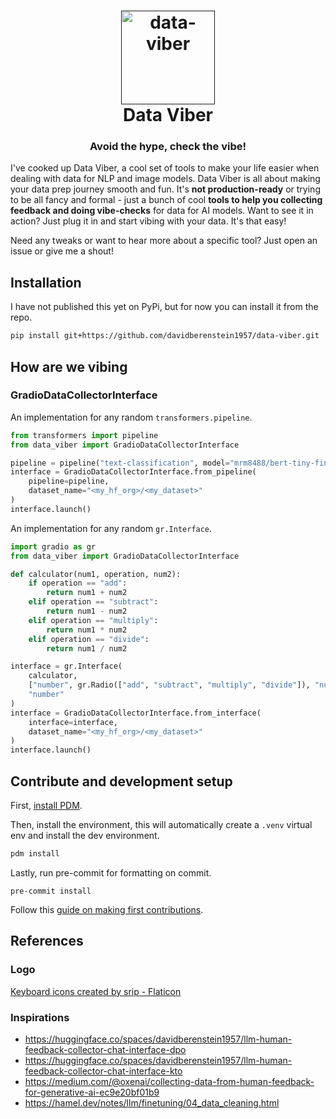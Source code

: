 <h1 align="center">
  <a href=""><img src="https://cdn-icons-png.flaticon.com/512/2091/2091395.png" alt="data-viber" width="150"></a>
  <br>
  Data Viber
  <br>
</h1>

<h3 align="center">Avoid the hype, check the vibe!</h2>

I've cooked up Data Viber, a cool set of tools to make your life easier when dealing with data for NLP and image models. Data Viber is all about making your data prep journey smooth and fun. It's **not production-ready** or trying to be all fancy and formal - just a bunch of cool **tools to help you collecting feedback and doing vibe-checks** for data for AI models. Want to see it in action? Just plug it in and start vibing with your data. It's that easy!

Need any tweaks or want to hear more about a specific tool? Just open an issue or give me a shout!

## Installation

I have not published this yet on PyPi, but for now you can install it from the repo.

```bash
pip install git+https://github.com/davidberenstein1957/data-viber.git
```

## How are we vibing

### GradioDataCollectorInterface

An implementation for any random `transformers.pipeline`.

```python
from transformers import pipeline
from data_viber import GradioDataCollectorInterface

pipeline = pipeline("text-classification", model="mrm8488/bert-tiny-finetuned-sms-spam-detection")
interface = GradioDataCollectorInterface.from_pipeline(
    pipeline=pipeline,
    dataset_name="<my_hf_org>/<my_dataset>"
)
interface.launch()
```

An implementation for any random `gr.Interface`.

```python
import gradio as gr
from data_viber import GradioDataCollectorInterface

def calculator(num1, operation, num2):
    if operation == "add":
        return num1 + num2
    elif operation == "subtract":
        return num1 - num2
    elif operation == "multiply":
        return num1 * num2
    elif operation == "divide":
        return num1 / num2

interface = gr.Interface(
    calculator,
    ["number", gr.Radio(["add", "subtract", "multiply", "divide"]), "number"],
    "number"
)
interface = GradioDataCollectorInterface.from_interface(
    interface=interface,
    dataset_name="<my_hf_org>/<my_dataset>"
)
interface.launch()
```

## Contribute and development setup

First, [install PDM](https://pdm-project.org/latest/#installation).

Then, install the environment, this will automatically create a `.venv` virtual env and install the dev environment.

```bash
pdm install
```

Lastly, run pre-commit for formatting on commit.

```
pre-commit install
```

Follow this [guide on making first contributions](https://github.com/firstcontributions/first-contributions?tab=readme-ov-file#first-contributions).

## References

### Logo

<a href="https://www.flaticon.com/free-icons/keyboard" title="keyboard icons">Keyboard icons created by srip - Flaticon</a>

### Inspirations

- https://huggingface.co/spaces/davidberenstein1957/llm-human-feedback-collector-chat-interface-dpo
- https://huggingface.co/spaces/davidberenstein1957/llm-human-feedback-collector-chat-interface-kto
- https://medium.com/@oxenai/collecting-data-from-human-feedback-for-generative-ai-ec9e20bf01b9
- https://hamel.dev/notes/llm/finetuning/04_data_cleaning.html
